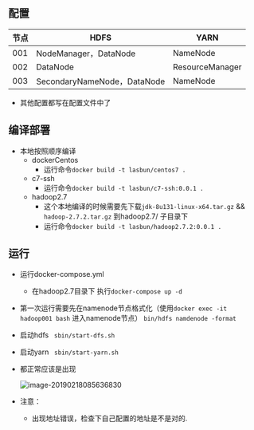 配置
----- 
|节点|HDFS|YARN|
|---|---|---|
|001|NodeManager，DataNode|NameNode|
|002|DataNode|ResourceManager|
|003|SecondaryNameNode，DataNode|NameNode|

- 其他配置都写在配置文件中了

编译部署
---
- 本地按照顺序编译
  - dockerCentos
    - 运行命令`docker build -t lasbun/centos7 .`
  - c7-ssh
    - 运行命令`docker build -t lasbun/c7-ssh:0.0.1 .`
  - hadoop2.7
    - 这个本地编译的时候需要先下载`jdk-8u131-linux-x64.tar.gz` && `hadoop-2.7.2.tar.gz` 到hadoop2.7/ 子目录下
    - 运行命令`docker build -t lasbun/hadoop2.7.2:0.0.1 .`
  
运行
---
- 运行docker-compose.yml
    - 在hadoop2.7目录下 执行`docker-compose up -d` 
- 第一次运行需要先在namenode节点格式化（使用`docker exec -it hadoop001 bash` 进入namenode节点）
  ```bin/hdfs namdenode -format```
- 启动hdfs
  ``` sbin/start-dfs.sh```
- 启动yarn
    ``` sbin/start-yarn.sh```

    

- 都正常应该是出现

  ![image-20190218085636830](assets/image-20190218085636830.png)

- 注意：
  - 出现地址错误，检查下自己配置的地址是不是对的.